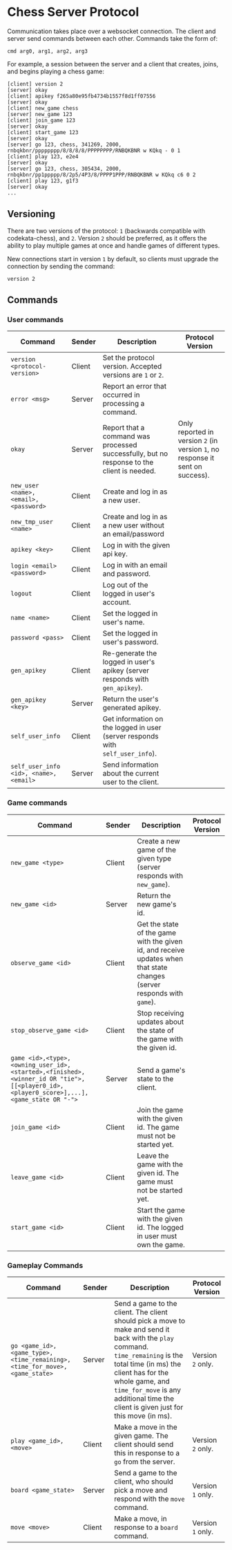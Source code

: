 # Chess Server Protocol

Communication takes place over a websocket connection. The client and server send commands between each other. Commands take the form of:
```
cmd arg0, arg1, arg2, arg3
```

For example, a session between the server and a client that creates, joins, and begins playing a chess game:
```
[client] version 2
[server] okay
[client] apikey f265a80e95fb4734b1557f8d1ff07556
[server] okay
[client] new_game chess
[server] new_game 123
[client] join_game 123
[server] okay
[client] start_game 123
[server] okay
[server] go 123, chess, 341269, 2000, rnbqkbnr/pppppppp/8/8/8/8/PPPPPPPP/RNBQKBNR w KQkq - 0 1
[client] play 123, e2e4
[server] okay
[server] go 123, chess, 305434, 2000, rnbqkbnr/pp1ppppp/8/2p5/4P3/8/PPPP1PPP/RNBQKBNR w KQkq c6 0 2
[client] play 123, g1f3
[server] okay
...
```

## Versioning
There are two versions of the protocol: `1` (backwards compatible with codekata-chess), and `2`. Version `2` should be preferred, as it offers the ability to play multiple games at once and handle games of different types.

New connections start in version `1` by default, so clients must upgrade the connection by sending the command:
```
version 2
```

## Commands
### User commands
|Command|Sender|Description|Protocol Version|
-|-|-|-
|`version <protocol-version>`|Client|Set the protocol version. Accepted versions are `1` or `2`.|
|`error <msg>`|Server|Report an error that occurred in processing a command.|
|`okay`|Server|Report that a command was processed successfully, but no response to the client is needed.|Only reported in version `2` (in version `1`, no response it sent on success).|
|`new_user <name>, <email>, <password>`|Client|Create and log in as a new user.|
|`new_tmp_user <name>`|Client|Create and log in as a new user without an email/password|
|`apikey <key>`|Client|Log in with the given api key.|
|`login <email> <password>`|Client|Log in with an email and password.|
|`logout`|Client|Log out of the logged in user's account.|
|`name <name>`|Client|Set the logged in user's name.|
|`password <pass>`|Client|Set the logged in user's password.|
|`gen_apikey`|Client|Re-generate the logged in user's apikey (server responds with `gen_apikey`).|
|`gen_apikey <key>`|Server|Return the user's generated apikey.|
|`self_user_info`|Client|Get information on the logged in user (server responds with `self_user_info`).|
|`self_user_info <id>, <name>, <email>`|Server|Send information about the current user to the client.|

### Game commands
|Command|Sender|Description|Protocol Version|
-|-|-|-
|`new_game <type>`|Client|Create a new game of the given type (server responds with `new_game`).|
|`new_game <id>`|Server|Return the new game's id.|
|`observe_game <id>`|Client|Get the state of the game with the given id, and receive updates when that state changes (server responds with `game`).|
|`stop_observe_game <id>`|Client|Stop receiving updates about the state of the game with the given id.|
|`game <id>,<type>,<owning_user_id>,<started>,<finished>,<winner_id OR "tie">,[[<player0_id>,<player0_score>],...],<game_state OR "-">`|Server|Send a game's state to the client.|
|`join_game <id>`|Client|Join the game with the given id. The game must not be started yet.|
|`leave_game <id>`|Client|Leave the game with the given id. The game must not be started yet.|
|`start_game <id>`|Client|Start the game with the given id. The logged in user must own the game.|

### Gameplay Commands
|Command|Sender|Description|Protocol Version|
-|-|-|-
|`go <game_id>, <game_type>, <time_remaining>, <time_for_move>, <game_state>`|Server|Send a game to the client. The client should pick a move to make and send it back with the `play` command. `time_remaining` is the total time (in ms) the client has for the whole game, and `time_for_move` is any additional time the client is given just for this move (in ms).|Version `2` only.|
|`play <game_id>, <move>`|Client|Make a move in the given game. The client should send this in response to a `go` from the server.|Version `2` only.
|`board <game_state>`|Server|Send a game to the client, who should pick a move and respond with the `move` command.|Version `1` only.|
|`move <move>`|Client|Make a move, in response to a `board` command.|Version `1` only.|